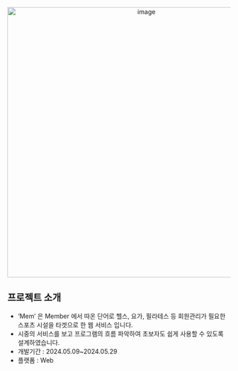 <p align="center">
  <img width="612" alt="image" src="https://github.com/yangtory/2024-Team-Mem/assets/151486114/a982f43e-ee9b-4820-a563-07d053240a60">
</p>

## 프로젝트 소개
- ‘Mem’ 은 Member 에서 따온 단어로 헬스, 요가, 필라테스 등 회원관리가 필요한 스포츠 시설을 타겟으로 한 웹 서비스 입니다.
- 시중의 서비스를 보고 프로그램의 흐름 파악하여 초보자도 쉽게 사용할 수 있도록 설계하였습니다.
- 개발기간 : 2024.05.09~2024.05.29
- 플랫폼 : Web
<br/>
